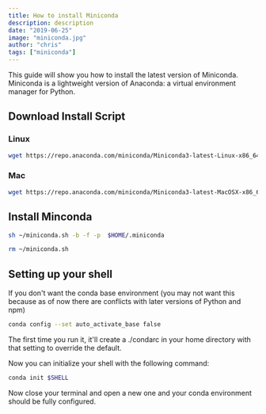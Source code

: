 ```yaml
---
title: How to install Miniconda
description: description
date: "2019-06-25"
image: "miniconda.jpg"
author: "chris"
tags: ["miniconda"]
---
```


This guide will show you how to install the latest version of Miniconda. Miniconda is a lightweight version of Anaconda: a virtual environment manager for Python.

## Download Install Script

### Linux

```bash
wget https://repo.anaconda.com/miniconda/Miniconda3-latest-Linux-x86_64.sh -O ~/miniconda.sh
```

### Mac

```bash
wget https://repo.anaconda.com/miniconda/Miniconda3-latest-MacOSX-x86_64.sh -O ~/miniconda.sh
```

## Install Minconda

```bash
sh ~/miniconda.sh -b -f -p  $HOME/.miniconda

rm ~/miniconda.sh
```

## Setting up your shell

If you don't want the conda base environment (you may not want this because as of now there are conflicts with later versions of Python and npm)

```bash
conda config --set auto_activate_base false
```

The first time you run it, it'll create a ./condarc in your home directory with that setting to override the default.

Now you can initialize your shell with the following command:

```bash
conda init $SHELL
```

Now close your terminal and open a new one and your conda environment should be fully configured.
